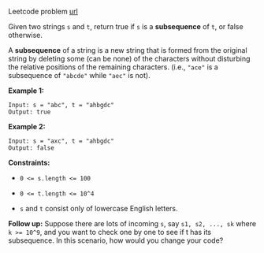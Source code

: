 Leetcode problem [url](https://leetcode.com/problems/is-subsequence)

Given two strings `s` and `t`, return true if `s` is a **subsequence** of `t`, or false otherwise.

A **subsequence** of a string is a new string that is formed from the original string by deleting some (can be none) of the characters without disturbing the relative positions of the remaining characters. (i.e., `"ace"` is a subsequence of `"abcde"` while `"aec"` is not).

**Example 1:**
```
Input: s = "abc", t = "ahbgdc"
Output: true
```

**Example 2:**
```
Input: s = "axc", t = "ahbgdc"
Output: false
```

**Constraints:**
- `0 <= s.length <= 100`

- `0 <= t.length <= 10^4`

- `s` and `t` consist only of lowercase English letters.

**Follow up:** Suppose there are lots of incoming `s`, say `s1, s2, ..., sk` where `k >= 10^9`, and you want to check one by one to see if t has its subsequence. In this scenario, how would you change your code?